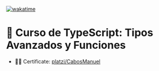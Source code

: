 [![wakatime](https://wakatime.com/badge/user/9e0548e0-ba44-4650-b0f1-5ece84453209/project/4d7f9b4c-2cfa-4f5b-b589-50fb6d11123e.svg)](https://wakatime.com/badge/user/9e0548e0-ba44-4650-b0f1-5ece84453209/project/4d7f9b4c-2cfa-4f5b-b589-50fb6d11123e)

# 📗 Curso de TypeScript: Tipos Avanzados y Funciones
- 👨‍🎓 Certificate: [platzi/CabosManuel](https://platzi.com/p/CabosManuel/curso/2879-typescript-tipos-avanzados/diploma/detalle/)
<!-- - 👨‍💻 **Project: [Project Name]()** -->
<!-- - ▶️ **[Try it on CodePen]()** -->

<!-- Imagen/GIF del proyecto -->
<!-- ![]() -->

<!-- Instrucciones del proyecto -->
<!--
## Pasos para desplegar proyecto en local 🚀

1. Descargar archivos del repositorio
2. En la carpeta del proyecto ejecutar los comandos:

  - Instalar dependencias:
    ```bash
    npm install
    ```
  - Levantar proyecto:
    ```bash
    npm start
    ```
  - Podrás ver el proyecto en tu navegador entrando a [http://localhost:3000](http://localhost:3000).
-->
